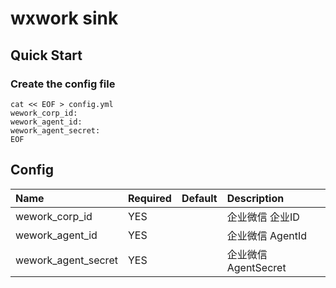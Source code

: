 # wxwork sink

## Quick Start

### Create the config file

```shell
cat << EOF > config.yml
wework_corp_id: 
wework_agent_id: 
wework_agent_secret:
EOF
```

Config
---
| Name                    | Required | Default                              | Description           |
|:------------------------|:---------|:-------------------------------------|:----------------------|
| wework_corp_id          | YES      |                                      | 企业微信 企业ID             |
| wework_agent_id         | YES      |                                      | 企业微信 AgentId          |
| wework_agent_secret     | YES      |                                      | 企业微信 AgentSecret      |
